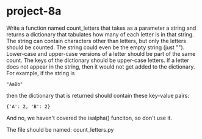 # project-8a

Write a function named count_letters that takes as a parameter a string and returns a dictionary that tabulates how many of each letter is in that string.  The string can contain characters other than letters, but only the letters should be counted.  The string could even be the empty string (just "").  Lower-case and upper-case versions of a letter should be part of the same count.  The keys of the dictionary should be upper-case letters.  If a letter does not appear in the string, then it would not get added to the dictionary.  For example, if the string is
```
"AaBb"
```
then the dictionary that is returned should contain these key-value pairs:
```
{'A': 2, 'B': 2}
```

And no, we haven't covered the isalpha() funciton, so don't use it.

The file should be named: count_letters.py
